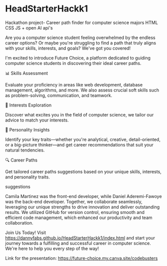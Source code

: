 # HeadStarterHackk1
Hackathon project- Career path finder for computer science majors
HTML CSS JS + open AI api's

Are you a computer science student feeling overwhelmed by the endless career options? Or maybe you're struggling to find a path that truly aligns with your skills, interests, and goals? We've got you covered!

I'm excited to introduce Future Choice, a platform dedicated to guiding computer science students in discovering their ideal career paths.

📊 Skills Assessment

Evaluate your proficiency in areas like web development, database management, algorithms, and more. We also assess crucial soft skills such as problem-solving, communication, and teamwork.

🌟 Interests Exploration

Discover what excites you in the field of computer science, we tailor our advice to match your interests.

🧠 Personality Insights

Identify your key traits—whether you're analytical, creative, detail-oriented, or a big-picture thinker—and get career recommendations that suit your natural tendencies.

🔍 Career Paths

Get tailored career paths suggestions based on your unique skills, interests, and personality traits.

suggestions

Camila Martinez was the front-end developer, while Daniel Aderemi-Fawoye was the back-end developer. Together, we collaborate seamlessly, leveraging our unique strengths to drive innovation and deliver outstanding results. We utilized GitHub for version control, ensuring smooth and efficient code management, which enhanced our productivity and team collaboration.

Join Us Today! Visit https://dannyfabs.github.io/HeadStarterHackk1/index.html and start your journey towards a fulfilling and successful career in computer science. We're here to help you every step of the way!

Link for the presentation: https://future-choice.my.canva.site/codebusters
